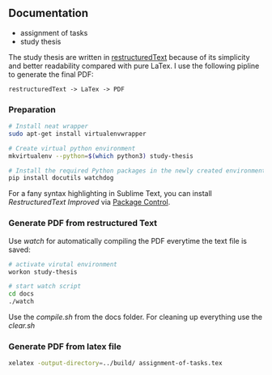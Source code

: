 ## Documentation

- assignment of tasks
- study thesis

The study thesis are written in [restructuredText][rst] because of its
simplicity and better readability compared with pure LaTex. I use the following
pipline to generate the final PDF:

    restructuredText -> LaTex -> PDF


### Preparation

```bash
# Install neat wrapper 
sudo apt-get install virtualenvwrapper

# Create virtual python environment
mkvirtualenv --python=$(which python3) study-thesis

# Install the required Python packages in the newly created environment
pip install docutils watchdog
```

For a fany syntax highlighting in Sublime Text, you can install *RestructuredText Improved* via [Package Control][subl-control].



### Generate PDF from restructured Text

Use *watch* for automatically compiling the PDF everytime the text file is saved:

```bash
# activate virutal environment
workon study-thesis

# start watch script
cd docs
./watch
```

Use the *compile.sh* from the docs folder. For cleaning up everything use the *clear.sh*



### Generate PDF from latex file

```bash
xelatex -output-directory=../build/ assignment-of-tasks.tex 
```

[rst]: http://docutils.sourceforge.net/rst.html
[subl-control]: https://packagecontrol.io/installation